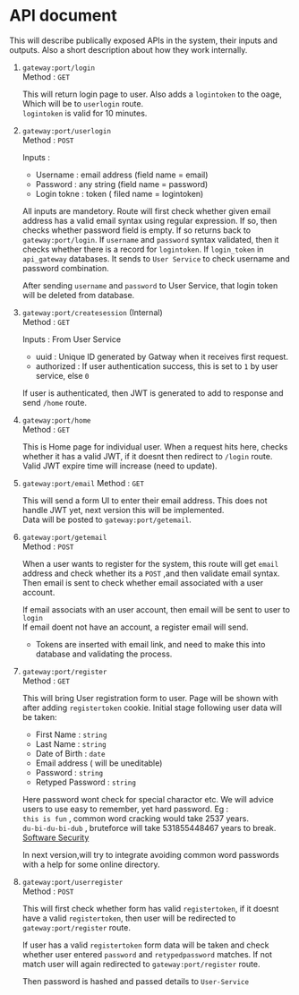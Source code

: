# API document

This will describe publically exposed APIs in the system, their inputs and outputs. Also a short description about how they work internally.

1. `gateway:port/login`<br>
    Method : `GET`

    This will return login page to user. Also adds a `logintoken` to the oage, Which will be to `userlogin` route.<br>
    `logintoken` is valid for 10 minutes.

2. `gateway:port/userlogin`<br>
    Method : `POST`
    
    Inputs :

    * Username : email address (field name = email)
    * Password : any string    (field name = password)
    * Login tokne : token ( filed name = logintoken)

    All inputs are mandetory. Route will first check whether given email address has a valid email syntax  using regular expression. If so, then checks whether password field is empty. If so returns back to `gateway:port/login`.
    If `username` and `password` syntax validated, then it checks whether there is a record for `logintoken`. If `login_token` in `api_gateway` databases. It sends to `User Service` to check username and password combination.<br>

    After sending `username` and `password` to User Service, that login token will be deleted from database.

3. `gateway:port/createsession` (Internal) <br>
    Method : `GET`

    Inputs : From User Service <br>
    * uuid          : Unique ID generated by Gatway when it receives first request.
    * authorized    : If user authentication success, this is set to `1` by user service, else `0`

    If user is authenticated, then JWT is generated to add to response and send `/home` route.

4. `gateway:port/home`<br>
    Method : `GET`

    This is Home page for individual user. When a request hits here, checks whether it has a valid JWT, if it doesnt then redirect to `/login` route.<br>
    Valid JWT expire time will increase (need to update).

5. `gateway:port/email`
    Method : `GET`<br>

    This will send a form UI to enter their email address. This does not handle JWT yet, next version this will be implemented. <br>
    Data will be posted to `gateway:port/getemail`.

6. `gateway:port/getemail`<br>
    Method : `POST`

    When a user wants to register for the system, this route will get `email` address and check whether its a `POST` ,and then validate email syntax.<br>
    Then email is sent to check whether email associated with a user account.<br>

    If email associats with an user account, then email will be sent to user to `login`<br>
    If email doent not have an account, a register email will send.

    - Tokens are inserted with email link, and need to make this into database and validating the process.

7. `gateway:port/register`<br>
    Method : `GET`

    This will bring User registration form to user. Page will be shown with after adding `registertoken` cookie. Initial stage following user data will be taken:
    * First Name            : `string`
    * Last Name             : `string`
    * Date of Birth         : `date`
    * Email address ( will be uneditable)
    * Password              : `string`
    * Retyped Password      : `string`

    Here password wont check for special charactor etc. We will advice users to use easy to remember, yet hard password. 
    Eg : <br>
    `this is fun`    , common word cracking would take 2537 years.<br>
    `du-bi-du-bi-dub` , bruteforce will take 531855448467 years to break.
    [Software Security](https://www.coursera.org/learn/usable-security/home/welcome)

    In next version,will try to integrate avoiding common word passwords with a help for some online directory.

8. `gateway:port/userregister`<br>
    Method : `POST`

    This will first check whether form has valid `registertoken`, if it doesnt have a valid `registertoken`, then user will be redirected to `gateway:port/register` route.

    If user has a valid `registertoken` form data will be taken and check whether user entered `password` and `retypedpassword` matches. If not match user will again redirected to `gateway:port/register` route.

    Then password is hashed and passed details to `User-Service`


    
